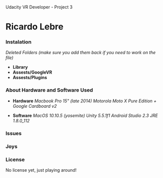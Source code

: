Udacity VR Developer - Project 3

# Ricardo Lebre 

### Instalation
_Deleted Folders (make sure you add them back if you need to work on the file)_
 - **Library**
 - **Assests/GoogleVR**
 - **Assests/Plugins**

### About Hardware and Software Used
 - **Hardware**
_Macbook Pro 15" (late 2014)_
_Motorola Moto X Pure Edition + Google Cardboard v2_

 - **Software**
_MacOS 10.10.5 (yosemite)_
_Unity 5.5.1f1_
_Android Studio 2.3_
_JRE 1.8.0_112_

### Issues

### Joys

### License
No license yet, just playing around!